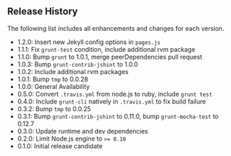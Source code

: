 ## Release History

The following list includes all enhancements and changes for each version.

* 1.2.0: Insert new Jekyll config options in `pages.js`
* 1.1.1: Fix `grunt-test` condition, include additional rvm package
* 1.1.0: Bump `grunt` to 1.0.1, merge peerDependencies pull request
* 1.0.3: Bump `grunt-contrib-jshint` to 1.0.0
* 1.0.2: Include additional rvm packages
* 1.0.1: Bump `tmp` to 0.0.28
* 1.0.0: General Availability
* 0.5.0: Convert `.travis.yml` from node.js to ruby, include `grunt test`
* 0.4.0: Include `grunt-cli` natively in `.travis.yml` to fix build failure
* 0.3.2: Bump `tmp` to 0.0.25
* 0.3.1: Bump `grunt-contrib-jshint` to 0.11.0, bump `grunt-mocha-test` to 0.12.7
* 0.3.0: Update runtime and dev dependencies
* 0.2.0: Limit Node.js engine to `>= 0.10`
* 0.1.0: Initial release candidate
